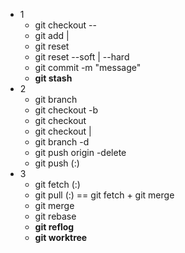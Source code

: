 
* 1
    * git checkout -- <file>
    * git add <file> | <directory>
    * git reset <file>
    * git reset --soft | --hard <commitId>
    * git commit -m "message"
    * **git stash**
* 2
    * git branch <branchName>
    * git checkout -b <branchName>
    * git checkout <branchName>
    * git checkout <tag> | <commitId>
    * git branch -d <branchName>
    * git push origin -delete <branchName>
    * git push <remoteReposity> <localBranch>(:<remoteBranch>)
* 3
    * git fetch <remoteReposity> <localBranch>(:<remoteBranch>)
    * git pull <remoteReposity> <localBranch>(:<remoteBranch>) == git fetch + git merge
    * git merge <targetBranch>
    * git rebase <targetBranch>
    * **git reflog**
    * **git worktree**
